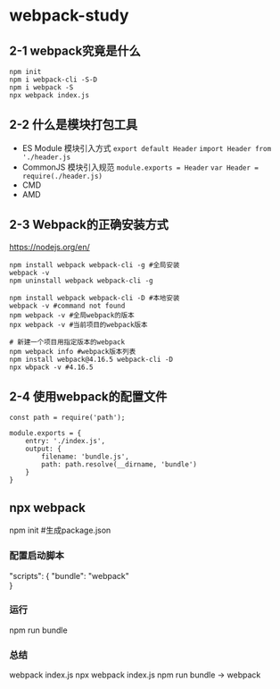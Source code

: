 # webpack-study
## 2-1 webpack究竟是什么
```
npm init
npm i webpack-cli -S-D
npm i webpack -S
npx webpack index.js
```

## 2-2	什么是模块打包工具
- ES Module 模块引入方式
`export default Header` `import Header from './header.js`
- CommonJS 模块引入规范
`module.exports = Header` `var Header = require(./header.js)`
- CMD
- AMD

## 2-3 Webpack的正确安装方式
https://nodejs.org/en/
```
npm install webpack webpack-cli -g #全局安装
webpack -v
npm uninstall webpack webpack-cli -g

npm install webpack webpack-cli -D #本地安装
webpack -v #command not found
npm webpack -v #全局webpack的版本
npx webpack -v #当前项目的webpack版本

# 新建一个项目用指定版本的webpack
npm webpack info #webpack版本列表
npm install webpack@4.16.5 webpack-cli -D
npx wbpack -v #4.16.5
```

## 2-4 使用webpack的配置文件
```
const path = require('path');

module.exports = {
    entry: './index.js',
    output: {
        filename: 'bundle.js',
        path: path.resolve(__dirname, 'bundle')
    }
}
```
npx webpack
---
npm init #生成package.json

### 配置启动脚本
"scripts": {
    "bundle": "webpack"    
}
### 运行
npm run bundle

### 总结
webpack index.js
npx webpack index.js
npm run bundle -> webpack

